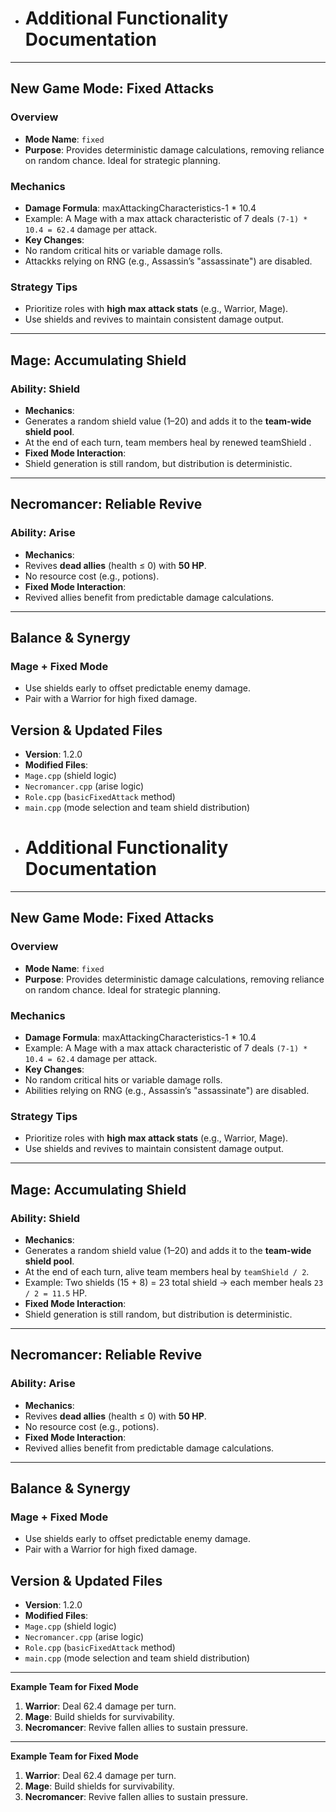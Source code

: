 - # Additional Functionality Documentation

---

## **New Game Mode: Fixed Attacks**
### **Overview**
- **Mode Name**: `fixed`
- **Purpose**: Provides deterministic damage calculations, removing reliance on random chance. Ideal for strategic planning.

### **Mechanics**
- **Damage Formula**: maxAttackingCharacteristics-1 * 10.4
- Example: A Mage with a max attack characteristic of 7 deals `(7-1) * 10.4 = 62.4` damage per attack.
- **Key Changes**:
- No random critical hits or variable damage rolls.
- Attackks relying on RNG (e.g., Assassin’s "assassinate") are disabled.

### **Strategy Tips**
- Prioritize roles with **high max attack stats** (e.g., Warrior, Mage).
- Use shields and revives to maintain consistent damage output.

---

## **Mage: Accumulating Shield**
### **Ability: Shield**
- **Mechanics**:
- Generates a random shield value (1–20) and adds it to the **team-wide shield pool**.
- At the end of each turn, team members heal by renewed teamShield .
- **Fixed Mode Interaction**:
- Shield generation is still random, but distribution is deterministic.

---

## **Necromancer: Reliable Revive**
### **Ability: Arise**
- **Mechanics**:
- Revives **dead allies** (health ≤ 0) with **50 HP**.
- No resource cost (e.g., potions).
- **Fixed Mode Interaction**:
- Revived allies benefit from predictable damage calculations.

---

## **Balance & Synergy**
### **Mage + Fixed Mode**
- Use shields early to offset predictable enemy damage.
- Pair with a Warrior for high fixed damage.



## **Version & Updated Files**
- **Version**: 1.2.0
- **Modified Files**:
- `Mage.cpp` (shield logic)
- `Necromancer.cpp` (arise logic)
- `Role.cpp` (`basicFixedAttack` method)
- `main.cpp` (mode selection and team shield distribution)
- # Additional Functionality Documentation

---

## **New Game Mode: Fixed Attacks**
### **Overview**
- **Mode Name**: `fixed`
- **Purpose**: Provides deterministic damage calculations, removing reliance on random chance. Ideal for strategic planning.

### **Mechanics**
- **Damage Formula**: maxAttackingCharacteristics-1 * 10.4
- Example: A Mage with a max attack characteristic of 7 deals `(7-1) * 10.4 = 62.4` damage per attack.
- **Key Changes**:
- No random critical hits or variable damage rolls.
- Abilities relying on RNG (e.g., Assassin’s "assassinate") are disabled.

### **Strategy Tips**
- Prioritize roles with **high max attack stats** (e.g., Warrior, Mage).
- Use shields and revives to maintain consistent damage output.

---

## **Mage: Accumulating Shield**
### **Ability: Shield**
- **Mechanics**:
- Generates a random shield value (1–20) and adds it to the **team-wide shield pool**.
- At the end of each turn, alive team members heal by `teamShield / 2`.
- Example: Two shields (15 + 8) = 23 total shield → each member heals `23 / 2 = 11.5` HP.
- **Fixed Mode Interaction**:
- Shield generation is still random, but distribution is deterministic.

---

## **Necromancer: Reliable Revive**
### **Ability: Arise**
- **Mechanics**:
- Revives **dead allies** (health ≤ 0) with **50 HP**.
- No resource cost (e.g., potions).
- **Fixed Mode Interaction**:
- Revived allies benefit from predictable damage calculations.

---

## **Balance & Synergy**
### **Mage + Fixed Mode**
- Use shields early to offset predictable enemy damage.
- Pair with a Warrior for high fixed damage.


## **Version & Updated Files**
- **Version**: 1.2.0
- **Modified Files**:
- `Mage.cpp` (shield logic)
- `Necromancer.cpp` (arise logic)
- `Role.cpp` (`basicFixedAttack` method)
- `main.cpp` (mode selection and team shield distribution)

---

**Example Team for Fixed Mode**
1. **Warrior**: Deal 62.4 damage per turn.
2. **Mage**: Build shields for survivability.
3. **Necromancer**: Revive fallen allies to sustain pressure.  
---

**Example Team for Fixed Mode**
1. **Warrior**: Deal 62.4 damage per turn.
2. **Mage**: Build shields for survivability.
3. **Necromancer**: Revive fallen allies to sustain pressure.  